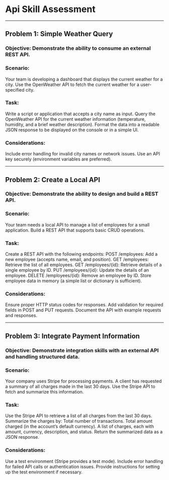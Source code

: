 # Api Skill Assessment



---

## Problem 1: Simple Weather Query
### Objective: Demonstrate the ability to consume an external REST API.

### Scenario:
Your team is developing a dashboard that displays the current weather for a city. Use the OpenWeather API to fetch the current weather for a user-specified city.

### Task:

Write a script or application that accepts a city name as input.
Query the OpenWeather API for the current weather information (temperature, humidity, and a brief weather description).
Format the data into a readable JSON response to be displayed on the console or in a simple UI.

### Considerations:

Include error handling for invalid city names or network issues.
Use an API key securely (environment variables are preferred).

---

## Problem 2: Create a Local API

### Objective: Demonstrate the ability to design and build a REST API.

### Scenario:
Your team needs a local API to manage a list of employees for a small application. Build a REST API that supports basic CRUD operations.

### Task:

Create a REST API with the following endpoints:
POST /employees: Add a new employee (accepts name, email, and position).
GET /employees: Retrieve the list of all employees.
GET /employees/{id}: Retrieve details of a single employee by ID.
PUT /employees/{id}: Update the details of an employee.
DELETE /employees/{id}: Remove an employee by ID.
Store employee data in memory (a simple list or dictionary is sufficient).

### Considerations:

Ensure proper HTTP status codes for responses.
Add validation for required fields in POST and PUT requests.
Document the API with example requests and responses.

---

## Problem 3: Integrate Payment Information
### Objective: Demonstrate integration skills with an external API and handling structured data.

### Scenario:
Your company uses Stripe for processing payments. A client has requested a summary of all charges made in the last 30 days. Use the Stripe API to fetch and summarize this information.

### Task:

Use the Stripe API to retrieve a list of all charges from the last 30 days.
Summarize the charges by:
Total number of transactions.
Total amount charged (in the account’s default currency).
A list of charges, each with amount, currency, description, and status.
Return the summarized data as a JSON response.

### Considerations:

Use a test environment (Stripe provides a test mode).
Include error handling for failed API calls or authentication issues.
Provide instructions for setting up the test environment if necessary.
